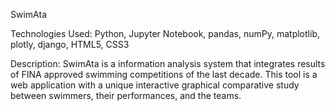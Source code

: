 SwimAta

Technologies Used: Python, Jupyter Notebook, pandas, numPy, matplotlib, plotly, django, HTML5, CSS3

Description: SwimAta is a information analysis system that integrates results of FINA approved swimming competitions of the last decade. This tool is a web application with a unique interactive graphical comparative study between swimmers, their performances, and the teams.
